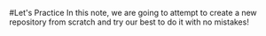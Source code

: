#Let's Practice
In this note, we are going to attempt to create a new repository from scratch and try our 
best to do it with no mistakes!